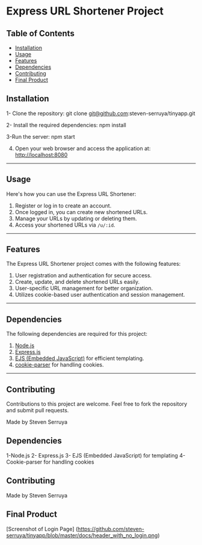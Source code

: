 # Express URL Shortener Project

## Table of Contents

- [Installation](#installation)
- [Usage](#usage)
- [Features](#features)
- [Dependencies](#dependencies)
- [Contributing](#contributing)
- [Final Product](#FinalProduct)



## Installation
1- Clone the repository: 
git clone git@github.com:steven-serruya/tinyapp.git

2- Install the required dependencies: 
npm install

3-Run the server:
npm start


4. Open your web browser and access the application at:
[http://localhost:8080](http://localhost:8080)

---

## Usage

Here's how you can use the Express URL Shortener:

1. Register or log in to create an account.
2. Once logged in, you can create new shortened URLs.
3. Manage your URLs by updating or deleting them.
4. Access your shortened URLs via `/u/:id`.

---

## Features

The Express URL Shortener project comes with the following features:

1. User registration and authentication for secure access.
2. Create, update, and delete shortened URLs easily.
3. User-specific URL management for better organization.
4. Utilizes cookie-based user authentication and session management.

---

## Dependencies

The following dependencies are required for this project:

1. [Node.js](https://nodejs.org/)
2. [Express.js](https://expressjs.com/)
3. [EJS (Embedded JavaScript)](https://ejs.co/) for efficient templating.
4. [cookie-parser](https://www.npmjs.com/package/cookie-parser) for handling cookies.

---

## Contributing

Contributions to this project are welcome. Feel free to fork the repository and submit pull requests.

Made by Steven Serruya



## Dependencies
1-Node.js
2- Express.js
3- EJS (Embedded JavaScript) for templating
4- Cookie-parser for handling cookies


## Contributing
Made by Steven Serruya

## Final Product
[Screenshot of Login Page] (https://github.com/steven-serruya/tinyapp/blob/master/docs/header_with_no_login.png)
